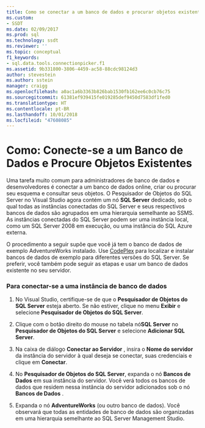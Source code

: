 ```yaml
---
title: Como se conectar a um banco de dados e procurar objetos existentes | Microsoft Docs
ms.custom:
- SSDT
ms.date: 02/09/2017
ms.prod: sql
ms.technology: ssdt
ms.reviewer: ''
ms.topic: conceptual
f1_keywords:
- sql.data.tools.connectionpicker.f1
ms.assetid: 9b331800-3806-4459-ac58-88cdc98124d3
author: stevestein
ms.author: sstein
manager: craigg
ms.openlocfilehash: a0ac1a6b3363b826bab1530fb162ee6c0cb76c75
ms.sourcegitcommit: 61381ef939415fe019285def9450d7583df1fed0
ms.translationtype: HT
ms.contentlocale: pt-BR
ms.lasthandoff: 10/01/2018
ms.locfileid: "47608085"
---
```

# <a name="how-to-connect-to-a-database-and-browse-existing-objects"></a>Como: Conecte-se a um Banco de Dados e Procure Objetos Existentes
Uma tarefa muito comum para administradores de banco de dados e desenvolvedores é conectar a um banco de dados online, criar ou procurar seu esquema e consultar seus objetos. O Pesquisador de Objetos do SQL Server no Visual Studio agora contém um nó **SQL Server** dedicado, sob o qual todas as instâncias conectadas do SQL Server e seus respectivos bancos de dados são agrupados em uma hierarquia semelhante ao SSMS. As instâncias conectadas do SQL Server podem ser uma instância local, como um SQL Server 2008 em execução, ou uma instância do SQL Azure externa.  
  
O procedimento a seguir supõe que você já tem o banco de dados de exemplo AdventureWorks instalado. Use [CodePlex](http://msftdbprodsamples.codeplex.com/) para localizar e instalar bancos de dados de exemplo para diferentes versões do SQL Server. Se preferir, você também pode seguir as etapas e usar um banco de dados existente no seu servidor.  
  
### <a name="to-connect-to-a-database-instance"></a>Para conectar-se a uma instância de banco de dados  
  
1.  No Visual Studio, certifique-se de que o **Pesquisador de Objetos do SQL Server** esteja aberto. Se não estiver, clique no menu **Exibir** e selecione **Pesquisador de Objetos do SQL Server**.  
  
2.  Clique com o botão direito do mouse no tabela nó**SQL Server** no **Pesquisador de Objetos do SQL Server** e selecione **Adicionar SQL Server**.  
  
3.  Na caixa de diálogo **Conectar ao Servidor** , insira o **Nome do servidor** da instância do servidor à qual deseja se conectar, suas credenciais e clique em **Conectar**.  
  
4.  No **Pesquisador de Objetos do SQL Server**, expanda o nó **Bancos de Dados** em sua instância do servidor. Você verá todos os bancos de dados que residem nessa instância do servidor adicionados sob o nó **Bancos de Dados** .  
  
5.  Expanda o nó **AdventureWorks** (ou outro banco de dados). Você observará que todas as entidades de banco de dados são organizadas em uma hierarquia semelhante ao SQL Server Management Studio.  
  
